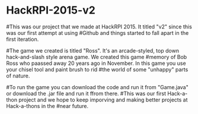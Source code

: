 # HackRPI-2015-v2
#This was our project that we made at HackRPI 2015. It titled "v2" since this was our first attempt at using
#Github and things started to fall apart in the first iteration. 

#The game we created is titled "Ross". It's an arcade-styled, top down hack-and-slash style arena game. We created this game
#memory of Bob Ross who paassed away 20 years ago in November. In this game you use your chisel tool and paint brush to rid
#the world of some "unhappy" parts of nature. 

#To run the game you can download the code and run it from "Game.java" or download the .jar file and run it ffrom there.
#This was our first Hack-a-thon project and we hope to keep imporving and making better projects at Hack-a-thons in the 
#near future.
